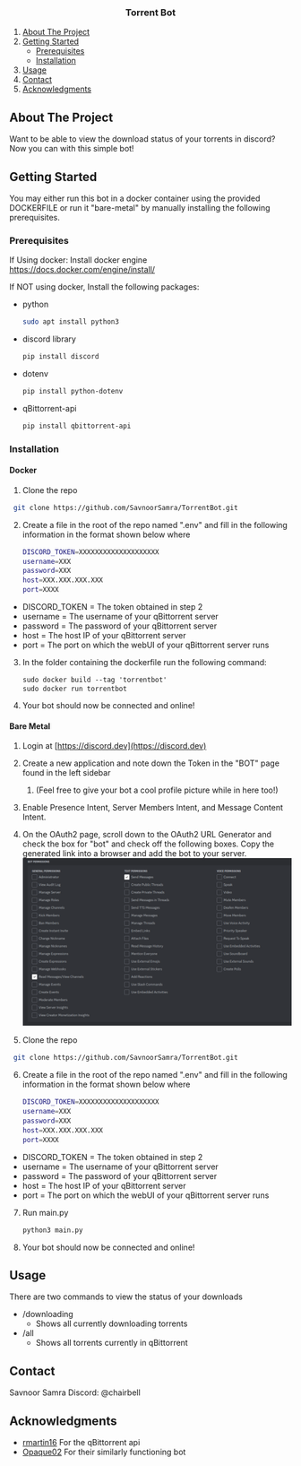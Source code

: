 <!-- Improved compatibility of back to top link: See: https://github.com/othneildrew/Best-README-Template/pull/73 -->
<a name="readme-top"></a>
<!--
*** Thanks for checking out the Best-README-Template. If you have a suggestion
*** that would make this better, please fork the repo and create a pull request
*** or simply open an issue with the tag "enhancement".
*** Don't forget to give the project a star!
*** Thanks again! Now go create something AMAZING! :D
-->



<!-- PROJECT SHIELDS -->
<!--
*** I'm using markdown "reference style" links for readability.
*** Reference links are enclosed in brackets [ ] instead of parentheses ( ).
*** See the bottom of this document for the declaration of the reference variables
*** for contributors-url, forks-url, etc. This is an optional, concise syntax you may use.
*** https://www.markdownguide.org/basic-syntax/#reference-style-links
-->




<h3 align="center">Torrent Bot</h3>


<!-- TABLE OF CONTENTS -->
  <ol>
    <li>
      <a href="#about-the-project">About The Project</a>
    </li>
    <li>
      <a href="#getting-started">Getting Started</a>
      <ul>
        <li><a href="#prerequisites">Prerequisites</a></li>
        <li><a href="#installation">Installation</a></li>
      </ul>
    </li>
    <li><a href="#usage">Usage</a></li>
    <li><a href="#contact">Contact</a></li>
    <li><a href="#acknowledgments">Acknowledgments</a></li>
  </ol>




<!-- ABOUT THE PROJECT -->
## About The Project
Want to be able to view the download status of your torrents in discord? Now you can with this simple bot!

<!-- GETTING STARTED -->
## Getting Started

You may either run this bot in a docker container using the provided DOCKERFILE or run it "bare-metal" by manually installing the following prerequisites.

### Prerequisites
If Using docker:
Install docker engine https://docs.docker.com/engine/install/

If NOT using docker,
Install the following packages:
* python
  ```sh
  sudo apt install python3
  ```
* discord library
  ```sh
  pip install discord
  ```
* dotenv
  ```sh
  pip install python-dotenv
  ```
* qBittorrent-api
  ```sh
  pip install qbittorrent-api
  ```

### Installation

#### Docker
1. Clone the repo
  ```sh
   git clone https://github.com/SavnoorSamra/TorrentBot.git
   ```
2. Create a file in the root of the repo named ".env" and fill in the following information in the format shown below where
   ```sh
   DISCORD_TOKEN=XXXXXXXXXXXXXXXXXXXX
   username=XXX
   password=XXX
   host=XXX.XXX.XXX.XXX
   port=XXXX
   ```
* DISCORD_TOKEN = The token obtained in step 2
* username = The username of your qBittorrent server
* password = The password of your qBittorrent server
* host = The host IP of your qBittorrent server
* port = The port on which the webUI of your qBittorrent server runs
3. In the folder containing the dockerfile run the following command:
   ```commandline
   sudo docker build --tag 'torrentbot'
   sudo docker run torrentbot
   ```
4. Your bot should now be connected and online!

#### Bare Metal
1. Login at [https://discord.dev](https://discord.dev)
2. Create a new application and note down the Token in the "BOT" page found in the left sidebar
   1. (Feel free to give your bot a cool profile picture while in here too!)
3. Enable Presence Intent, Server Members Intent, and Message Content Intent.
4. On the OAuth2 page, scroll down to the OAuth2 URL Generator and check the box for "bot" and check off the following boxes. Copy the generated link into a browser and add the bot to your server.![img.png](/img/permissions.png)

5. Clone the repo
  ```sh
   git clone https://github.com/SavnoorSamra/TorrentBot.git
   ```
   
6. Create a file in the root of the repo named ".env" and fill in the following information in the format shown below where
   ```sh
   DISCORD_TOKEN=XXXXXXXXXXXXXXXXXXXX
   username=XXX
   password=XXX
   host=XXX.XXX.XXX.XXX
   port=XXXX
   ```
* DISCORD_TOKEN = The token obtained in step 2
* username = The username of your qBittorrent server
* password = The password of your qBittorrent server
* host = The host IP of your qBittorrent server
* port = The port on which the webUI of your qBittorrent server runs

7. Run main.py
   ```sh
   python3 main.py
   ```
8. Your bot should now be connected and online!

<!-- USAGE EXAMPLES -->
## Usage

There are two commands to view the status of your downloads
* /downloading
  * Shows all currently downloading torrents
* /all
  * Shows all torrents currently in qBittorrent


<!-- CONTACT -->
## Contact

Savnoor Samra
Discord: @chairbell

<!-- ACKNOWLEDGMENTS -->
## Acknowledgments

* [rmartin16](https://github.com/rmartin16/qbittorrent-api) For the qBittorrent api
* [Opaque02](https://github.com/Opaque02/QBitHelper/tree/main) For their similarly functioning bot
